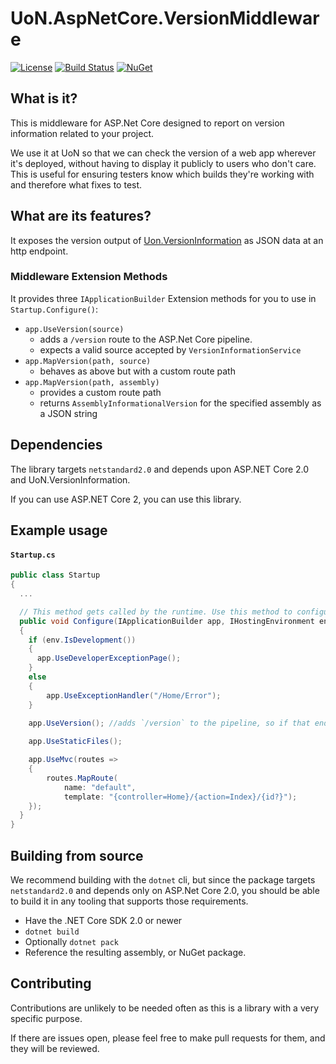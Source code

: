 # UoN.AspNetCore.VersionMiddleware

[![License](https://img.shields.io/badge/licence-MIT-blue.svg)](https://opensource.org/licenses/MIT)
[![Build Status](https://travis-ci.org/UniversityOfNottingham/UoN.AspNetCore.VersionMiddleware.svg?branch=master)](https://travis-ci.org/UniversityOfNottingham/UoN.AspNetCore.VersionMiddleware)
[![NuGet](https://img.shields.io/nuget/v/UoN.AspNetCore.VersionMiddleware.svg)](https://www.nuget.org/packages/UoN.AspNetCore.VersionMiddleware/)


## What is it?

This is middleware for ASP.Net Core designed to report on version information related to your project.

We use it at UoN so that we can check the version of a web app wherever it's deployed, without having to display it publicly to users who don't care. This is useful for ensuring testers know which builds they're working with and therefore what fixes to test.

## What are its features?

It exposes the version output of [Uon.VersionInformation](https://github.com/uon-nuget/UoN.VersionInformation) as JSON data at an http endpoint.

### Middleware Extension Methods
It provides three `IApplicationBuilder` Extension methods for you to use in `Startup.Configure()`:

- `app.UseVersion(source)`
  - adds a `/version` route to the ASP.Net Core pipeline.
  - expects a valid source accepted by `VersionInformationService`
- `app.MapVersion(path, source)`
  - behaves as above but with a custom route path
- `app.MapVersion(path, assembly)`
  - provides a custom route path
  - returns `AssemblyInformationalVersion` for the specified assembly as a JSON string

## Dependencies

The library targets `netstandard2.0` and depends upon ASP.NET Core 2.0 and UoN.VersionInformation.

If you can use ASP.NET Core 2, you can use this library.

## Example usage

#### `Startup.cs`

``` csharp
public class Startup
{
  ...

  // This method gets called by the runtime. Use this method to configure the HTTP request pipeline.
  public void Configure(IApplicationBuilder app, IHostingEnvironment env)
  {
    if (env.IsDevelopment())
    {
      app.UseDeveloperExceptionPage();
    }
    else
    {
        app.UseExceptionHandler("/Home/Error");
    }

    app.UseVersion(); //adds `/version` to the pipeline, so if that endpoint is requested, the pipeline will short circuit here
    
    app.UseStaticFiles();

    app.UseMvc(routes =>
    {
        routes.MapRoute(
            name: "default",
            template: "{controller=Home}/{action=Index}/{id?}");
    });
  }
}
```

## Building from source

We recommend building with the `dotnet` cli, but since the package targets `netstandard2.0` and depends only on ASP.Net Core 2.0, you should be able to build it in any tooling that supports those requirements.

- Have the .NET Core SDK 2.0 or newer
- `dotnet build`
- Optionally `dotnet pack`
- Reference the resulting assembly, or NuGet package.

## Contributing

Contributions are unlikely to be needed often as this is a library with a very specific purpose.

If there are issues open, please feel free to make pull requests for them, and they will be reviewed.
